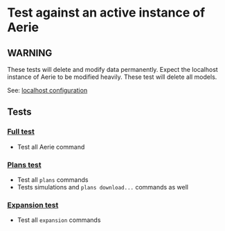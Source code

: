 # Test against an active instance of Aerie

## WARNING
These tests will delete and modify data permanently. Expect the localhost instance of Aerie to be modified heavily. These test will delete all models.

See: [localhost configuration](files/configuration/localhost_config.json)

## Tests

### [Full test](full_test.py)
- Test all Aerie command

### [Plans test](test_plans.py)
- Test all `plans` commands
- Tests simulations and `plans download...` commands as well

### [Expansion test](test_expansion.py)
- Test all `expansion` commands